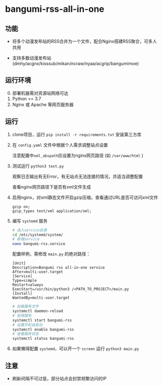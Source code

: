 # bangumi-rss-all-in-one

## 功能

- 将多个动漫发布站的RSS合并为一个文件，配合Nginx搭建RSS聚合，可多人共用

- 支持多数动漫发布站 (dmhy/acgnx/kisssub/mikan/ncraw/nyaa/acgrip/bangumimoe)

## 运行环境

0. 部署机器需对资源站网络可达
1. Python >= 3.7
2. Nginx 或 Apache 等网页服务器

## 运行


1. clone项目，运行 `pip install -r requirements.txt` 安装第三方库

2. 在 `config.yaml` 文件中根据个人需求调整站点设置

    注意配置中`xml_abspath`应设置为nginx网页路径 (如 `/var/www/html` )

3. 测试运行 `python3 test.py`

   观察日志输出有无Error，有无站点无法连接的情况，并适当调整配置

   查看nginx网页路径下是否有xml文件生成

4. 启用nginx，对xml静态文件开启gzip压缩，查看通过URL是否可访问xml文件

    ```
    gzip on;
    gzip_types text/xml application/xml;
    ```

5. 编写 `systemd` 服务

    ```bash
    # 进入service目录
    cd /etc/systemd/system/
    # 新增service
    nano bangumi-rss.service
    ```

    配置样例，需修改 `main.py` 的绝对路径：

    ```
    [Unit]
    Description=Bangumi rss all-in-one service
    After=multi-user.target
    [Service]
    Type=simple
    Restart=always
    ExecStart=/usr/bin/python3 /<PATH_TO_PROJECT>/main.py
    [Install]
    WantedBy=multi-user.target
    ```

    ```bash
    # 加载服务文件
    systemctl daemon-reload
    # 启用服务
    systemctl start bangumi-rss
    # 设置开机自启动
    systemctl enable bangumi-rss
    # 查看服务状态
    systemctl status bangumi-rss
    ```

6. 如果懒得配置 `systemd`，可以开一个 `screen` 运行 `python3 main.py`

## 注意

- 刷新间隔不可过低，部分站点会封禁频繁访问的IP
